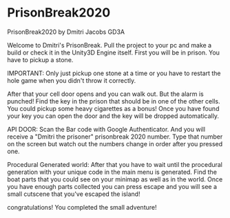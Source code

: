 # PrisonBreak2020
PrisonBreak2020 by Dmitri Jacobs GD3A

Welcome to Dmitri's PrisonBreak.
Pull the project to your pc and make a build or check it in the Unity3D Engine itself.
First you will be in prison. You have to pickup a stone.

IMPORTANT: Only just pickup one stone at a time or you have to restart the hole game when you didn't throw it correctly. 

After that your cell door opens and you can walk out. But the alarm is punched! 
Find the key in the prison that should be in one of the other cells.
You could pickup some heavy cigarettes as a bonus!
Once you have found your key you can open the door and the key will be dropped automatically.

API DOOR:
Scan the Bar code with Google Authenticator. And you will receive a "Dmitri the prisoner" prisonbreak 2020 number.
Type that number on the screen but watch out the numbers change in order after you pressed one.

Procedural Generated world:
After that you have to wait until the procedural generation with your unique code in the main menu is generated.
Find the boat parts that you could see on your minimap as well as in the world.
Once you have enough parts collected you can press escape and you will see a small cutscene that you've escaped the island!

congratulations! You completed the small adventure!
